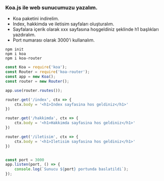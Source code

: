 ### Koa.js ile web sunucumuzu yazalım.
* Koa paketini indirelim.
* Index, hakkimda ve iletisim sayfaları oluşturalım.
* Sayfalara içerik olarak xxx sayfasına hoşgeldiniz şeklinde h1 başlıkları yazdıralım.
* Port numarası olarak 3000'i kullanalım.


```Terminal
npm init
npm i koa
npm i koa-router
```

```JavaScript
const Koa = require('koa');
const Router = require('koa-router');
const app = new Koa();
const router = new Router();

app.use(router.routes());

router.get('/index', ctx => {
    ctx.body = '<h1>Index sayfasina hos geldiniz</h1>'
})

router.get('/hakkimda', ctx => {
    ctx.body = '<h1>Hakkimda sayfasina hos geldiniz</h1>'
})

router.get('/iletisim', ctx => {
    ctx.body = '<h1>Iletisim sayfasina hos geldiniz</h1>'
})


const port = 3000
app.listen(port, () => {
    console.log(`Sunucu ${port} portunda baslatildi`);
});
```
